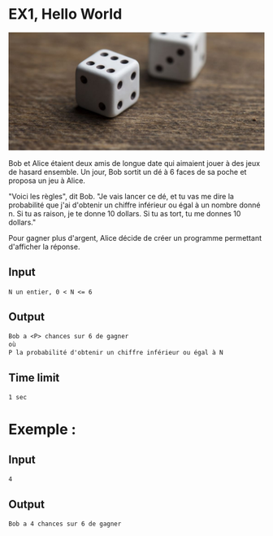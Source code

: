 # EX1, Hello World

![](image/EX1.png)

Bob et Alice étaient deux amis de longue date qui aimaient jouer à des jeux de hasard ensemble. Un jour,
Bob sortit un dé à 6 faces de sa poche et proposa un jeu à Alice.

"Voici les règles", dit Bob. "Je vais lancer ce dé, et tu vas me dire la probabilité que j'ai d'obtenir
un chiffre inférieur ou égal à un nombre donné n. Si tu as raison, je te donne 10 dollars. Si tu as
tort, tu me donnes 10 dollars."

Pour gagner plus d'argent, Alice décide de créer un programme permettant d'afficher la réponse.

## Input
```
N un entier, 0 < N <= 6
```
## Output
```
Bob a <P> chances sur 6 de gagner
où
P la probabilité d'obtenir un chiffre inférieur ou égal à N
```
## Time limit
```
1 sec
```

# Exemple :
## Input
```
4
```

## Output
```
Bob a 4 chances sur 6 de gagner
```